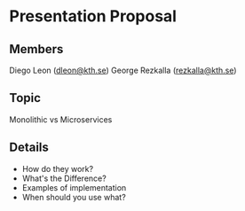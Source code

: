 # Presentation Proposal
## Members
Diego Leon (dleon@kth.se)
George Rezkalla (rezkalla@kth.se)

## Topic
Monolithic vs Microservices

## Details
- How do they work?
- What's the Difference?
- Examples of implementation
- When should you use what?
